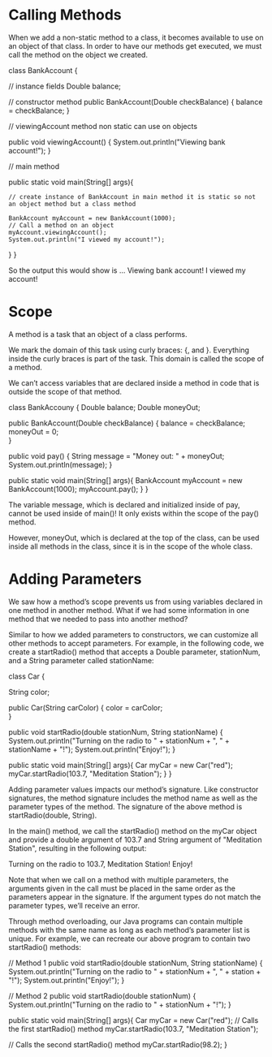 # Calling Methods

When we add a non-static method to a class, it becomes available to use on an object of that class. In order to have our methods get executed, we must call the method on the object we created.

class BankAccount {
 
  // instance fields
  Double balance;
  
  // constructor method
  public BankAccount(Double checkBalance) {
    balance = checkBalance;
  }
 
  // viewingAccount method non static can use on objects 

  public void viewingAccount() {
    System.out.println("Viewing bank account!");
  }
 
  // main method

  public static void main(String[] args){

    // create instance of BankAccount in main method it is static so not an object method but a class method 

    BankAccount myAccount = new BankAccount(1000);
    // Call a method on an object 
    myAccount.viewingAccount();
    System.out.println("I viewed my account!");
  }
}

So the output this would show is ...
Viewing bank account!
I viewed my account!

# Scope 

A method is a task that an object of a class performs.

We mark the domain of this task using curly braces: {, and }. Everything inside the curly braces is part of the task. This domain is called the scope of a method.

We can’t access variables that are declared inside a method in code that is outside the scope of that method.

class BankAccouny {
  Double balance;
  Double moneyOut;
 
  public BankAccount(Double checkBalance) {
    balance = checkBalance;
    moneyOut = 0;         
  }
 
  public void pay() {
     String message = "Money out: " + moneyOut;
     System.out.println(message);
  }
 
  public static void main(String[] args){
     BankAccount myAccount = new BankAccount(1000);
     myAccount.pay();
  }
}

The variable message, which is declared and initialized inside of pay, cannot be used inside of main()! It only exists within the scope of the pay() method.

However, moneyOut, which is declared at the top of the class, can be used inside all methods in the class, since it is in the scope of the whole class.

# Adding Parameters
We saw how a method’s scope prevents us from using variables declared in one method in another method. What if we had some information in one method that we needed to pass into another method?

Similar to how we added parameters to constructors, we can customize all other methods to accept parameters. For example, in the following code, we create a startRadio() method that accepts a Double parameter, stationNum, and a String parameter called stationName:

class Car {
 
  String color;
 
  public Car(String carColor) {
    color = carColor;         
  }
 
  public void startRadio(double stationNum, String stationName) {
    System.out.println("Turning on the radio to " + stationNum + ", " + stationName + "!");
    System.out.println("Enjoy!");
  }
 
  public static void main(String[] args){
    Car myCar = new Car("red");
    myCar.startRadio(103.7, "Meditation Station");
  }
}

Adding parameter values impacts our method’s signature. Like constructor signatures, the method signature includes the method name as well as the parameter types of the method. The signature of the above method is startRadio(double, String).

In the main() method, we call the startRadio() method on the myCar object and provide a double argument of 103.7 and String argument of "Meditation Station", resulting in the following output:

Turning on the radio to 103.7, Meditation Station!
Enjoy!

Note that when we call on a method with multiple parameters, the arguments given in the call must be placed in the same order as the parameters appear in the signature. If the argument types do not match the parameter types, we’ll receive an error.

Through method overloading, our Java programs can contain multiple methods with the same name as long as each method’s parameter list is unique. For example, we can recreate our above program to contain two startRadio() methods:

// Method 1
public void startRadio(double stationNum, String stationName) {
  System.out.println("Turning on the radio to " + stationNum + ", " + station + "!");
  System.out.println("Enjoy!");
}
 
// Method 2
public void startRadio(double stationNum) {
  System.out.println("Turning on the radio to " + stationNum + "!");
}
 
public static void main(String[] args){
  Car myCar = new Car("red");
  // Calls the first startRadio() method
  myCar.startRadio(103.7, "Meditation Station");
 
  // Calls the second startRadio() method
  myCar.startRadio(98.2);
}
 